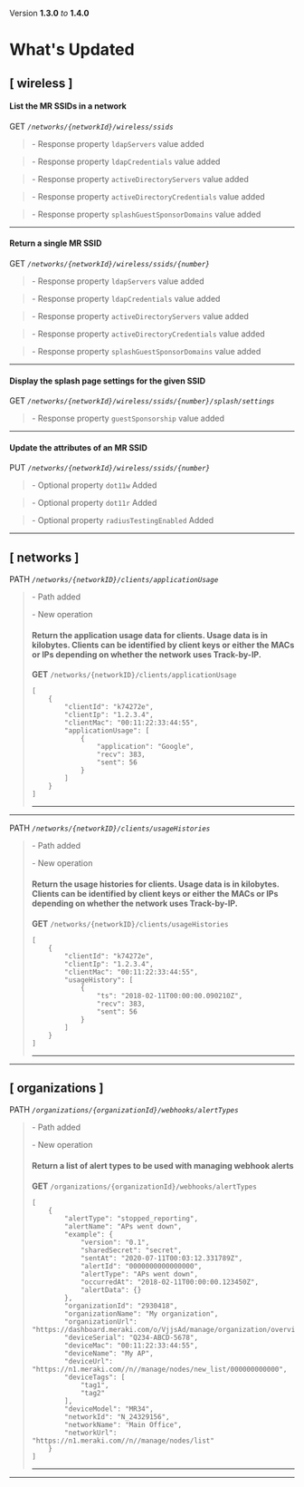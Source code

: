 Version **1.3.0** _to_ **1.4.0**

What's Updated
==============

\[ wireless \]
--------------

#### List the MR SSIDs in a network

GET _`/networks/{networkId}/wireless/ssids`_

> \- Response property `ldapServers` value added

> \- Response property `ldapCredentials` value added

> \- Response property `activeDirectoryServers` value added

> \- Response property `activeDirectoryCredentials` value added

> \- Response property `splashGuestSponsorDomains` value added

* * *

#### Return a single MR SSID

GET _`/networks/{networkId}/wireless/ssids/{number}`_

> \- Response property `ldapServers` value added

> \- Response property `ldapCredentials` value added

> \- Response property `activeDirectoryServers` value added

> \- Response property `activeDirectoryCredentials` value added

> \- Response property `splashGuestSponsorDomains` value added

* * *

#### Display the splash page settings for the given SSID

GET _`/networks/{networkId}/wireless/ssids/{number}/splash/settings`_

> \- Response property `guestSponsorship` value added

* * *

#### Update the attributes of an MR SSID

PUT _`/networks/{networkId}/wireless/ssids/{number}`_

> \- Optional property `dot11w` Added

> \- Optional property `dot11r` Added

> \- Optional property `radiusTestingEnabled` Added

* * *

\[ networks \]
--------------

PATH _`/networks/{networkID}/clients/applicationUsage`_

> \- Path added  
>   
> \- New operation
> 
> #### Return the application usage data for clients. Usage data is in kilobytes. Clients can be identified by client keys or either the MACs or IPs depending on whether the network uses Track-by-IP.
> 
> **GET** `/networks/{networkID}/clients/applicationUsage`  
> 
>     [
>         {
>             "clientId": "k74272e",
>             "clientIp": "1.2.3.4",
>             "clientMac": "00:11:22:33:44:55",
>             "applicationUsage": [
>                 {
>                     "application": "Google",
>                     "recv": 383,
>                     "sent": 56
>                 }
>             ]
>         }
>     ]
> 
> * * *

* * *

PATH _`/networks/{networkID}/clients/usageHistories`_

> \- Path added  
>   
> \- New operation
> 
> #### Return the usage histories for clients. Usage data is in kilobytes. Clients can be identified by client keys or either the MACs or IPs depending on whether the network uses Track-by-IP.
> 
> **GET** `/networks/{networkID}/clients/usageHistories`  
> 
>     [
>         {
>             "clientId": "k74272e",
>             "clientIp": "1.2.3.4",
>             "clientMac": "00:11:22:33:44:55",
>             "usageHistory": [
>                 {
>                     "ts": "2018-02-11T00:00:00.090210Z",
>                     "recv": 383,
>                     "sent": 56
>                 }
>             ]
>         }
>     ]
> 
> * * *

* * *

\[ organizations \]
-------------------

PATH _`/organizations/{organizationId}/webhooks/alertTypes`_

> \- Path added  
>   
> \- New operation
> 
> #### Return a list of alert types to be used with managing webhook alerts
> 
> **GET** `/organizations/{organizationId}/webhooks/alertTypes`  
> 
>     [
>         {
>             "alertType": "stopped_reporting",
>             "alertName": "APs went down",
>             "example": {
>                 "version": "0.1",
>                 "sharedSecret": "secret",
>                 "sentAt": "2020-07-11T00:03:12.331789Z",
>                 "alertId": "0000000000000000",
>                 "alertType": "APs went down",
>                 "occurredAt": "2018-02-11T00:00:00.123450Z",
>                 "alertData": {}
>             },
>             "organizationId": "2930418",
>             "organizationName": "My organization",
>             "organizationUrl": "https://dashboard.meraki.com/o/VjjsAd/manage/organization/overview",
>             "deviceSerial": "Q234-ABCD-5678",
>             "deviceMac": "00:11:22:33:44:55",
>             "deviceName": "My AP",
>             "deviceUrl": "https://n1.meraki.com//n//manage/nodes/new_list/000000000000",
>             "deviceTags": [
>                 "tag1",
>                 "tag2"
>             ],
>             "deviceModel": "MR34",
>             "networkId": "N_24329156",
>             "networkName": "Main Office",
>             "networkUrl": "https://n1.meraki.com//n//manage/nodes/list"
>         }
>     ]
> 
> * * *

* * *